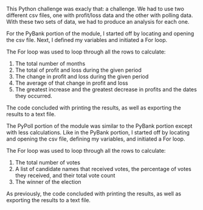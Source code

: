 This Python challenge was exacly that: a challenge. We had to use two different csv files, one with profit/loss data and the other with polling data. With these two sets of data, we had to produce an  analysis for each one.

For the PyBank portion of the module, I started off by locating and opening the csv file. Next, I defined my variables and initiated a For loop.

The For loop was used to loop through all the rows to calculate:
  1) The total number of months 
  2) The total of profit and loss during the given period
  3) The change in profit and loss during the given period
  4) The average of that change in profit and loss
  5) The greatest increase and the greatest decrease in profits and the dates they occurred.

The code concluded with printing the results, as well as exporting the results to a text file.

The PyPoll portion of the module was similar to the PyBank portion except with less calculations. Like in the PyBank portion, I started off by locating and opening the csv file, defining my variables, and initiated a For loop.

The For loop was used to loop through all the rows to calculate:
  1) The total number of votes 
  2) A list of candidate names that received votes, the percentage of votes they received, and their total vote count
  3) The winner of the election

As previously, the code concluded with printing the results, as well as exporting the results to a text file.

